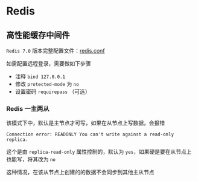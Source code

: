 # Redis

## 高性能缓存中间件

`Redis 7.0` 版本完整配置文件：[redis.conf](https://raw.githubusercontent.com/redis/redis/7.0/redis.conf)

如需配置远程登录，需要做如下步骤

- 注释 `bind 127.0.0.1`
- 修改 `protected-mode` 为 `no`
- 设置密码 `requirepass` （可选）

### Redis 一主两从

该模式下中，默认是主节点才可写，如果在从节点上写数据，会报错

`Connection error: READONLY You can't write against a read-only replica. `

这个是由 `replica-read-only` 属性控制的，默认为 `yes`，如果硬是要在从节点上也能写，将其改为 `no`

这种情况，在该从节点上创建的的数据不会同步到其他主从节点
